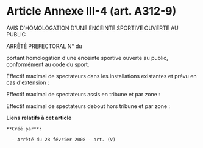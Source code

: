# Article Annexe III-4 (art. A312-9)

AVIS D'HOMOLOGATION D'UNE ENCEINTE SPORTIVE OUVERTE AU PUBLIC

ARRÊTÉ PREFECTORAL N° du 

portant homologation d'une enceinte sportive ouverte au public, conformément au code du sport.

Effectif maximal de spectateurs dans les installations existantes et prévu en cas d'extension : 

Effectif maximal de spectateurs assis en tribune et par zone : 

Effectif maximal de spectateurs debout hors tribune et par zone :

**Liens relatifs à cet article**

	**Créé par**:

	  - Arrêté du 28 février 2008 - art. (V)
